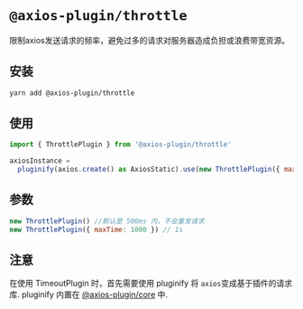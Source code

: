 # `@axios-plugin/throttle`

限制axios发送请求的频率，避免过多的请求对服务器造成负担或浪费带宽资源。

## 安装
```bash
yarn add @axios-plugin/throttle
```

## 使用
```js
import { ThrottlePlugin } from '@axios-plugin/throttle'

axiosInstance = 
  pluginify(axios.create() as AxiosStatic).use(new ThrottlePlugin({ maxTime: 1000 }).generate()
```

## 参数
```js
new ThrottlePlugin() //默认是 500ms 内，不会重发请求
new ThrottlePlugin({ maxTime: 1000 }) // 1s
```

## 注意
在使用 TimeoutPlugin 时，首先需要使用 pluginify 将 `axios`变成基于插件的请求库.
pluginify 内置在 [@axios-plugin/core](https://www.npmjs.com/package/@axios-plugin/core) 中.